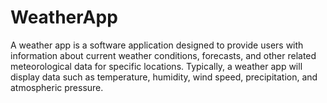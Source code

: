 # WeatherApp
 A weather app is a software application designed to provide users with information about current weather conditions, forecasts, and other related meteorological data for specific locations. Typically, a weather app will display data such as temperature, humidity, wind speed, precipitation, and atmospheric pressure. 
